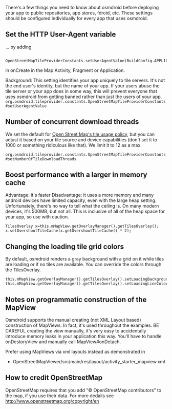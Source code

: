 There's a few things you need to know about osmdroid before deploying your app to public repositories, app stores, fdroid, etc. These settings should be configured individually for every app that uses osmdroid.

## Set the HTTP User-Agent variable

... by adding

````
   OpenStreetMapTileProviderConstants.setUserAgentValue(BuildConfig.APPLICATION_ID);
````

in onCreate in the Map Activity, Fragment or Application.

Background: This setting identifies your app uniquely to tile servers. It's not the end user's identity, but the name of your app. If your users abuse the tile server or your app does in some way, this will prevent everyone that uses osmdroid from getting banned rather than just the users of your app.
`org.osmdroid.tileprovider.constants.OpenStreetMapTileProviderConstants#setUserAgentValue`


## Number of concurrent download threads

We set the default for [Open Street Map's tile usage policy](http://wiki.openstreetmap.org/wiki/Tile_usage_policy), but you can adjust it based on your tile source and device capabilities (don't set it to 1000 or something ridiculous like that). We limit it to 12 as a max.

`org.osmdroid.tileprovider.constants.OpenStreetMapTileProviderConstants#setNumberOfTileDownloadThreads`


## Boost performance with a larger in memory cache

Advantage: it's faster
Disadvantage: it uses a more memory and many android devices have limited capacity, even with the large heap setting. Unfortunately, there's no way to tell what the ceiling is. On many modern devices, it's 500MB, but not all. This is inclusive of all of the heap space for your app, so use with caution. 

````
TilesOverlay x=this.mMapView.getOverlayManager().getTilesOverlay();
x.setOvershootTileCache(x.getOvershootTileCache() * 2);
````

## Changing the loading tile grid colors

By default, osmdroid renders a gray background with a grid on it while tiles are loading or if no tiles are available. You can override the colors through the TilesOverlay.

````
this.mMapView.getOverlayManager().getTilesOverlay().setLoadingBackgroundColor(android.R.color.black);
this.mMapView.getOverlayManager().getTilesOverlay().setLoadingLineColor(Color.argb(255,0,255,0));
````

## Notes on programmatic construction of the MapView

Osmdroid supports the manual creating (not XML Layout based) construction of MapViews. In fact, it's used throughout the examples. BE CAREFUL creating the view manually, it's very easy to accidentally introduce memory leaks in your application this way. You'll have to handle onDestoryView and manually call MapView#onDetach.

Prefer using MapViews via xml layouts instead as demonstrated in 

* OpenStreetMapViewer/src/main/res/layout/activity_starter_mapview.xml

## How to credit OpenStreetMap

OpenStreetMap requires that you add “© OpenStreetMap contributors” to the map, if you use their data. For more dedails see http://www.openstreetmap.org/copyright/en 